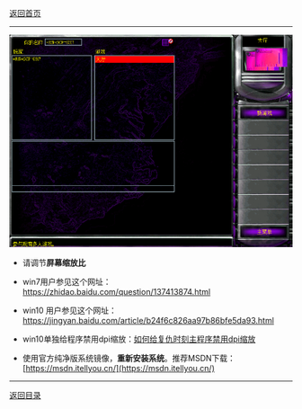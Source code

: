 [返回首页](./Home.md)

***

![](./jiaocheng10.png)

- 请调节**屏幕缩放比**
- win7用户参见这个网址：https://zhidao.baidu.com/question/137413874.html

- win10 用户参见这个网址：https://jingyan.baidu.com/article/b24f6c826aa97b86bfe5da93.html

- win10单独给程序禁用dpi缩放：[如何给复仇时刻主程序禁用dpi缩放](/QuestionNAnswer/游戏画面偏移或显示不完整(游戏全屏不能铺满屏幕以及画面有黑边).md#给复仇时刻主程序禁用dpi缩放)


- 使用官方纯净版系统镜像，**重新安装系统**。推荐MSDN下载：[https://msdn.itellyou.cn/](https://msdn.itellyou.cn/)



***
[返回目录](./常见问题指南.md)
